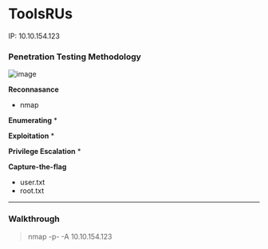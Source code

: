 # ToolsRUs

IP: 10.10.154.123

### Penetration Testing Methodology

![image](https://user-images.githubusercontent.com/44063862/160220590-db70b7dd-a85c-407f-b5d8-e42e9fa58dc3.png)

**Reconnasance**
* nmap

**Enumerating**
*

**Exploitation**
*

**Privilege Escalation**
*

**Capture-the-flag**
* user.txt
* root.txt

----------------------------------------------------------------
### Walkthrough

> nmap -p- -A 10.10.154.123

